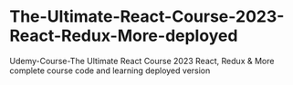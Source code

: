 # The-Ultimate-React-Course-2023-React-Redux-More-deployed
Udemy-Course-The Ultimate React Course 2023 React, Redux &amp; More complete course code and learning deployed version 
